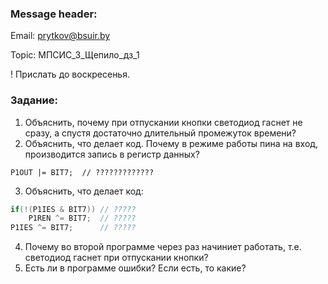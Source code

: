 ### Message header:
Email: prytkov@bsuir.by

Topic: МПСИС_3_Щепило_дз_1

! Прислать до воскресенья.


### Задание:
1. Объяснить, почему при отпускании кнопки светодиод гаснет не сразу, а спустя достаточно длительный промежуток времени?
2. Объяснить, что делает код. Почему в режиме работы пина на вход, производится запись в регистр данных?
```
P1OUT |= BIT7;	// ?????????????
```
3. Объяснить, что делает код: 

```C
if(!(P1IES & BIT7))	// ?????
	P1REN ^= BIT7;	// ?????
P1IES ^= BIT7;		// ?????
```		  
4. Почему во второй программе через раз начиниет работать, т.е. светодиод гаснет при отпускании кнопки?
5. Есть ли в программе ошибки? Если есть, то какие?
